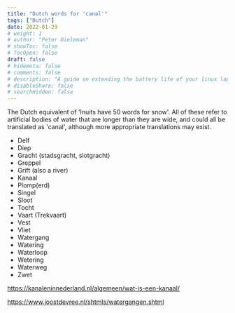 ```yaml
---
title: "Dutch words for 'canal'"
tags: ["Dutch"]
date: 2022-01-29
# weight: 1
# author: "Peter Dieleman"
# showToc: false
# TocOpen: false
draft: false
# hidemeta: false
# comments: false
# description: "A guide on extending the battery life of your linux laptop"
# disableShare: false
# searchHidden: false
---
```


The Dutch equivalent of 'Inuits have 50 words for snow'.
All of these refer to artificial bodies of water that are longer than they are wide,
and could all be translated as 'canal',
although more appropriate translations may exist.

- Delf
- Diep
- Gracht (stadsgracht, slotgracht)
- Greppel
- Grift (also a river)
- Kanaal
- Plomp(erd)
- Singel
- Sloot
- Tocht
- Vaart (Trekvaart)
- Vest
- Vliet
- Watergang
- Watering
- Waterloop
- Wetering
- Waterweg
- Zwet

https://kanaleninnederland.nl/algemeen/wat-is-een-kanaal/

https://www.joostdevree.nl/shtmls/watergangen.shtml

